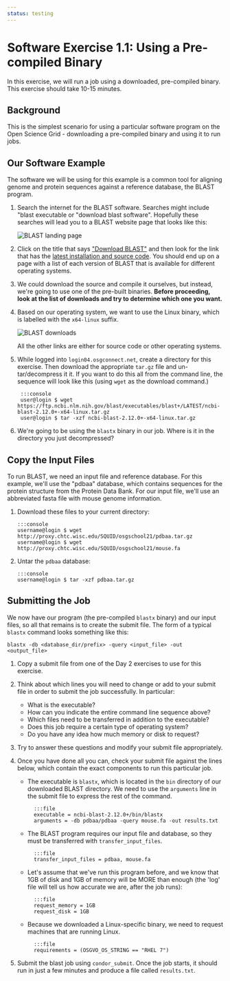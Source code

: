 ```yaml
---
status: testing
---
```


<style type="text/css"> pre em { font-style: normal; background-color: yellow; } pre strong { font-style: normal; font-weight: bold; color: \#008; } </style>

Software Exercise 1.1: Using a Pre-compiled Binary
===================================================

In this exercise, we will run a job using a downloaded, pre-compiled
binary. This exercise should take 10-15 minutes.

Background
----------

This is the simplest scenario for using a particular software program on
the Open Science Grid - downloading a pre-compiled binary and using it
to run jobs. 

Our Software Example
--------------------

The software we will be using for this example is a common tool for
aligning genome and protein sequences against a
reference database, the BLAST program.

1.  Search the internet for the BLAST software.  Searches might include
"blast executable or "download blast software".  Hopefully these
searches will lead you to a BLAST website page that looks like this:

    ![BLAST landing page](../files/part1-ex1-blast-landing-page.png)

1.  Click on the title that says ["Download
BLAST"](../files/part1-ex1-blast-front-page.png) and then look for the
link that has the [latest installation and source
code](../files/part1-ex1-blast-dl-page.png).  You should end up on a
page with a list of each version of BLAST that is available for
different operating systems.

1.  We could download the source and compile it ourselves, but instead,
we're going to use one of the pre-built binaries.  **Before proceeding,
look at the list of downloads and try to determine which one you want.**

1.  Based on our operating system, we want to use the Linux binary,
which is labelled with the `x64-linux` suffix. 

	![BLAST downloads](../files/part1-ex1-blast-src-page.png)

	All the other links are either for source code or other operating
systems. 
	
1. While logged into `login04.osgconnect.net`, create a directory for
this exercise. Then download the appropriate `tar.gz` file and un-tar/decompress it
it. If you want to do this all from the command line, the sequence will 
look like this (using `wget` as the download command.) 

        :::console
        user@login $ wget https://ftp.ncbi.nlm.nih.gov/blast/executables/blast+/LATEST/ncbi-blast-2.12.0+-x64-linux.tar.gz
        user@login $ tar -xzf ncbi-blast-2.12.0+-x64-linux.tar.gz

1.  We're going to be using the `blastx` binary in our job. Where is it
in the directory you just decompressed?

Copy the Input Files
--------------------

To run BLAST, we need an input file and reference database. For this
example, we'll use the "pdbaa" database, which contains sequences for
the protein structure from the Protein Data Bank. For our input file,
we'll use an abbreviated fasta file with mouse genome information.

1.  Download these files to your current directory: 

        :::console
        username@login $ wget http://proxy.chtc.wisc.edu/SQUID/osgschool21/pdbaa.tar.gz
        username@login $ wget http://proxy.chtc.wisc.edu/SQUID/osgschool21/mouse.fa

1.  Untar the `pdbaa` database: 

        :::console
        username@login $ tar -xzf pdbaa.tar.gz


Submitting the Job
------------------

We now have our program (the pre-compiled `blastx` binary) and our input
files, so all that remains is to create the submit file. The form of a
typical `blastx` command looks something like this:

```file
blastx -db <database_dir/prefix> -query <input_file> -out <output_file>
```

1.   Copy a submit file from one of the Day 2 exercises to use for this
exercise. 

1. Think about which lines you will need to change or add to your submit
file in order to submit the job successfully. In particular:    
	-   What is the executable?
	-   How can you indicate the entire command line sequence above?
	-   Which files need to be transferred in addition to the
executable?
	-   Does this job require a certain type of operating system?
	-   Do you have any idea how much memory or disk to request?

1. Try to answer these questions and modify your submit file
appropriately.

1. Once you have done all you can, check your submit file against the
lines below, which contain the exact components to run this particular
job.

    * The executable is `blastx`, which is located in the `bin`
directory of our downloaded BLAST directory. We need to use the
`arguments` line in the submit file to express the rest of the command. 
    
            :::file
            executable = ncbi-blast-2.12.0+/bin/blastx
            arguments = -db pdbaa/pdbaa -query mouse.fa -out results.txt

    * The BLAST program requires our input file and database, so they
must be transferred with `transfer_input_files`. 
    
            :::file
            transfer_input_files = pdbaa, mouse.fa
	    
    * Let's assume that we've run this program before, and we know that
1GB of disk and 1GB of memory will be MORE than enough (the 'log' file
will tell us how accurate we are, after the job runs): 
    
            :::file
            request_memory = 1GB
	    	request_disk = 1GB

    * Because we downloaded a Linux-specific binary, we need to request
machines that are running Linux. 
    
            :::file
            requirements = (OSGVO_OS_STRING == "RHEL 7")

1. Submit the blast job using `condor_submit`. Once the job starts, it
should run in just a few minutes and produce a file called
`results.txt`.
